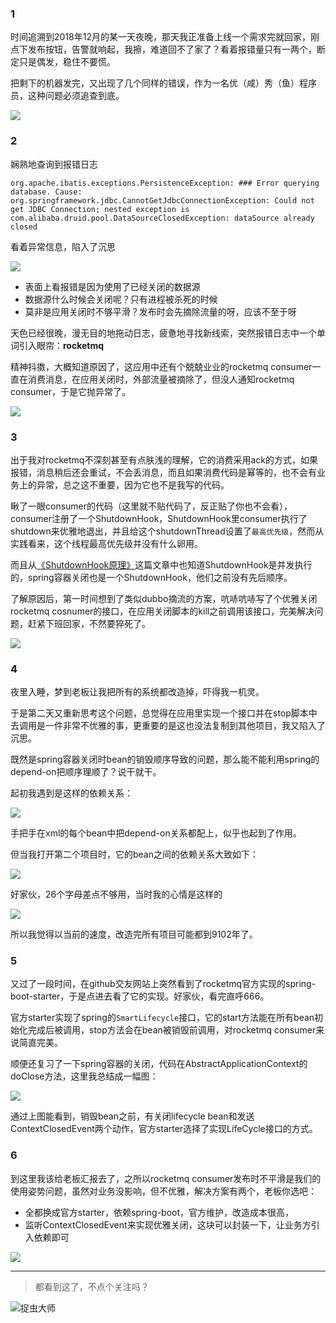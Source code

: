 ### 1

时间追溯到2018年12月的某一天夜晚，那天我正准备上线一个需求完就回家，刚点下发布按钮，告警就响起，我擦，难道回不了家了？看着报错量只有一两个，断定只是偶发，稳住不要慌。

把剩下的机器发完，又出现了几个同样的错误，作为一名优（咸）秀（鱼）程序员，这种问题必须追查到底。

![](img1.jpg)


### 2

娴熟地查询到报错日志

`
org.apache.ibatis.exceptions.PersistenceException: ### Error querying database. Cause: org.springframework.jdbc.CannotGetJdbcConnectionException: Could not get JDBC Connection; nested exception is com.alibaba.druid.pool.DataSourceClosedException: dataSource already closed
`

看着异常信息，陷入了沉思

![](img2.gif)

- 表面上看报错是因为使用了已经关闭的数据源
- 数据源什么时候会关闭呢？只有进程被杀死的时候
- 莫非是应用关闭时不够平滑？发布时会先摘除流量的呀，应该不至于呀

天色已经很晚，漫无目的地拖动日志，疲惫地寻找新线索，突然报错日志中一个单词引入眼帘：**rocketmq**

精神抖擞，大概知道原因了，这应用中还有个兢兢业业的rocketmq consumer一直在消费消息，在应用关闭时，外部流量被摘除了，但没人通知rocketmq consumer，于是它抛异常了。

![](img3.jpg)


### 3

出于我对rocketmq不深刻甚至有点肤浅的理解，它的消费采用ack的方式，如果报错，消息稍后还会重试，不会丢消息，而且如果消费代码是幂等的，也不会有业务上的异常，总之这不重要，因为它也不是我写的代码。

瞅了一眼consumer的代码（这里就不贴代码了，反正贴了你也不会看），consumer注册了一个ShutdownHook，ShutdownHook里consumer执行了shutdown来优雅地退出，并且给这个shutdownThread设置了`最高优先级`，然而从实践看来，这个线程最高优先级并没有什么卵用。

而且从[《ShutdownHook原理》](https://mp.weixin.qq.com/s/M1ER1oZt8hkAPJsFLIaOTg)这篇文章中也知道ShutdownHook是并发执行的，spring容器关闭也是一个ShutdownHook，他们之前没有先后顺序。

了解原因后，第一时间想到了类似dubbo摘流的方案，吭哧吭哧写了个优雅关闭rocketmq cosnumer的接口，在应用关闭脚本的kill之前调用该接口，完美解决问题，赶紧下班回家，不然要猝死了。

![](img4.png)

### 4

夜里入睡，梦到老板让我把所有的系统都改造掉，吓得我一机灵。

于是第二天又重新思考这个问题，总觉得在应用里实现一个接口并在stop脚本中去调用是一件非常不优雅的事，更重要的是这也没法复制到其他项目，我又陷入了沉思。

既然是spring容器关闭时bean的销毁顺序导致的问题，那么能不能利用spring的depend-on把顺序理顺了？说干就干。

起初我遇到是这样的依赖关系：

![](img5.png)

手把手在xml的每个bean中把depend-on关系都配上，似乎也起到了作用。

但当我打开第二个项目时，它的bean之间的依赖关系大致如下：

![](img6.png)


好家伙，26个字母差点不够用，当时我的心情是这样的

![](img7.jpg)

所以我觉得以当前的速度，改造完所有项目可能都到9102年了。

### 5

又过了一段时间，在github交友网站上突然看到了rocketmq官方实现的spring-boot-starter，于是点进去看了它的实现。好家伙，看完直呼666。

官方starter实现了spring的`SmartLifecycle`接口，它的start方法能在所有bean初始化完成后被调用，stop方法会在bean被销毁前调用，对rocketmq consumer来说简直完美。

顺便还复习了一下spring容器的关闭，代码在AbstractApplicationContext的doClose方法，这里我总结成一幅图：


![](img8.png)


通过上图能看到，销毁bean之前，有关闭lifecycle bean和发送ContextClosedEvent两个动作，官方starter选择了实现LifeCycle接口的方式。

### 6

到这里我该给老板汇报去了，之所以rocketmq consumer发布时不平滑是我们的使用姿势问题，虽然对业务没影响，但不优雅，解决方案有两个，老板你选吧：

- 全都换成官方starter，依赖spring-boot，官方维护，改造成本很高，
- 监听ContextClosedEvent来实现优雅关闭，这块可以封装一下，让业务方引入依赖即可

![](img9.jpg)

---

> 都看到这了，不点个关注吗？

![捉虫大师](../../qrcode_small.jpg)
